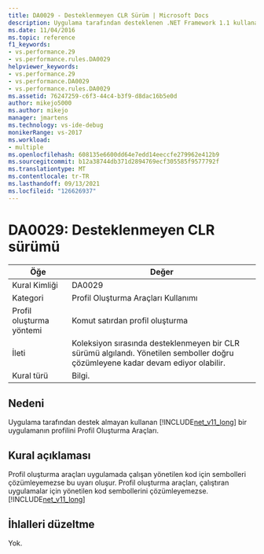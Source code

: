 ```yaml
---
title: DA0029 - Desteklenmeyen CLR Sürüm | Microsoft Docs
description: Uygulama tarafından desteklenen .NET Framework 1.1 kullanan bir uygulamanın profilini Profil Oluşturma Araçları.
ms.date: 11/04/2016
ms.topic: reference
f1_keywords:
- vs.performance.29
- vs.performance.rules.DA0029
helpviewer_keywords:
- vs.performance.29
- vs.performance.DA0029
- vs.performance.rules.DA0029
ms.assetid: 76247259-c6f3-44c4-b3f9-d8dac16b5e0d
author: mikejo5000
ms.author: mikejo
manager: jmartens
ms.technology: vs-ide-debug
monikerRange: vs-2017
ms.workload:
- multiple
ms.openlocfilehash: 608135e6600dd64e7edd14eeccfe279962e412b9
ms.sourcegitcommit: b12a38744db371d2894769ecf305585f9577792f
ms.translationtype: MT
ms.contentlocale: tr-TR
ms.lasthandoff: 09/13/2021
ms.locfileid: "126626937"
---
```

# <a name="da0029-unsupported-clr-version"></a>DA0029: Desteklenmeyen CLR sürümü

|Öğe|Değer|
|-|-|
|Kural Kimliği|DA0029|
|Kategori|Profil Oluşturma Araçları Kullanımı|
|Profil oluşturma yöntemi|Komut satırdan profil oluşturma|
|İleti|Koleksiyon sırasında desteklenmeyen bir CLR sürümü algılandı. Yönetilen semboller doğru çözümleyene kadar devam ediyor olabilir.|
|Kural türü|Bilgi.|

## <a name="cause"></a>Nedeni
 Uygulama tarafından destek almayan kullanan [!INCLUDE[net_v11_long](../profiling/includes/net_v11_long_md.md)] bir uygulamanın profilini Profil Oluşturma Araçları.

## <a name="rule-description"></a>Kural açıklaması
 Profil oluşturma araçları uygulamada çalışan yönetilen kod için sembolleri çözümleyemezse bu uyarı oluşur. Profil oluşturma araçları, çalıştıran uygulamalar için yönetilen kod sembollerini çözümleyemezse. [!INCLUDE[net_v11_long](../profiling/includes/net_v11_long_md.md)]

## <a name="how-to-fix-violations"></a>İhlalleri düzeltme
 Yok.
